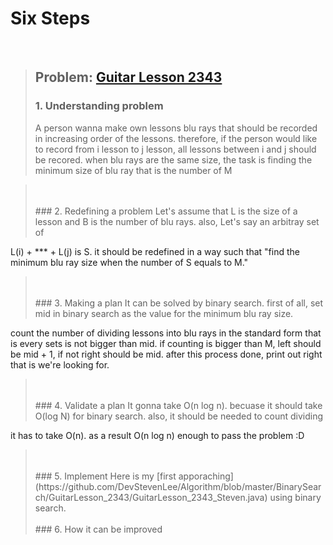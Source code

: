 # Six Steps
<br />

> ## Problem: [Guitar Lesson 2343](https://www.acmicpc.net/problem/2343)
>
> ### 1. Understanding problem
>  A person wanna make own lessons blu rays that should be recorded in increasing order of the lessons.
  therefore, if the person would like to record from i lesson to j lesson, all lessons between i and j should be recored.
  when blu rays are the same size, the task is finding the minimum size of blu ray that is the number of M

> <br />
> <br />
> ### 2. Redefining a problem
>  Let's assume that L is the size of a lesson and B is the number of blu rays. also, Let's say an arbitray set of 
  L(i) + \*\*\* + L(j) is S. it should be redefined in a way such that "find the minimum blu ray size when the number of
  S equals to M."
> <br />
> <br />
> ### 3. Making a plan
>  It can be solved by binary search. first of all, set mid in binary search as the value for the minimum blu ray size.
  count the number of dividing lessons into blu rays in the standard form that is every sets is not bigger than mid.
  if counting is bigger than M, left should be mid + 1, if not right should be mid. after this process done, print out
  right that is we're looking for.
> <br />
> <br />
> ### 4. Validate a plan
>  It gonna take O(n log n). becuase it should take O(log N) for binary search. also, it should be needed to count dividing
  it has to take O(n). as a result O(n log n) enough to pass the problem :D
> <br />
> <br />
> ### 5. Implement
>  Here is my [first apporaching](https://github.com/DevStevenLee/Algorithm/blob/master/BinarySearch/GuitarLesson_2343/GuitarLesson_2343_Steven.java) using binary search.
> <br /> 
> <br />
> ### 6. How it can be improved
>
>
>

